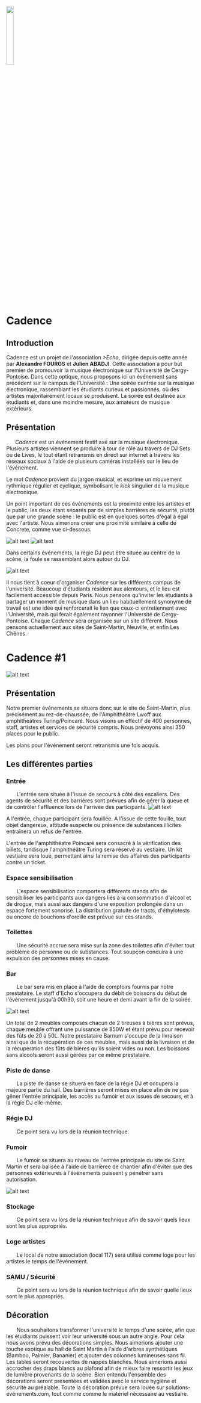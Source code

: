 <img src="https://raw.githubusercontent.com/bdeecho/Chaudiere/master/unnamed.jpg" width=20% />

# Cadence

## Introduction

Cadence est un projet de l'association _>Echo_, dirigée depuis cette année par __Alexandre FOURGS__ et __Julien ABADJI__. Cette association a pour but premier de promouvoir la musique électronique sur l'Université de Cergy-Pontoise. 
Dans cette optique, nous proposons ici un événement sans précédent sur le campus de l'Université : Une soirée centrée sur la musique électronique, rassemblant les étudiants curieux et passionnés, où des artistes majoritairement locaux se produisent.
La soirée est destinée aux étudiants et, dans une moindre mesure, aux amateurs de musique extérieurs. 

## Présentation

&nbsp;&nbsp;&nbsp;&nbsp;&nbsp;&nbsp;_Cadence_ est un événement festif axé sur la musique électronique. Plusieurs artistes viennent se produire à tour de rôle au travers de DJ Sets ou de Lives, le tout étant retransmis en direct sur internet à travers les réseaux sociaux à l'aide de plusieurs caméras installées sur le lieu de l'événement.

Le mot _Cadence_ provient du jargon musical, et exprime un mouvement rythmique régulier et cyclique, symbolisant le _kick_ singulier de la musique électronique.

Un point important de ces événements est la proximité entre les artistes et le public, les deux étant séparés par de simples barrières de sécurité, plutôt que par une grande scène : le public est en quelques sortes d'égal à égal avec l'artiste.
Nous aimerions créer une proximité similaire à celle de Concrete, comme vue ci-dessous.

![alt text](https://github.com/bdeecho/Chaudiere/blob/master/fr-0812-744102-front.jpg "Wood Floor La Concrete Front")
![alt text](https://github.com/bdeecho/Chaudiere/blob/master/image.jpg "Wood Floor La Concrete Back")

Dans certains événements, la régie DJ peut être située au centre de la scène, la foule se rassemblant alors autour du DJ.

![alt text](https://github.com/bdeecho/Chaudiere/blob/master/7b5e016a2c420e6c28e7cc4d170b96e4dc0b15c6.jpeg "Scene 360")

Il nous tient à coeur d'organiser _Cadence_ sur les différents campus de l'université. Beaucoup d'étudiants résident aux alentours, et le lieu est facilement accessible depuis Paris. Nous pensons qu'inviter les étudiants à partager un moment de musique dans un lieu habituellement synonyme de travail est une idée qui renforcerait le lien que ceux-ci entretiennent avec l'Université, mais qui ferait également rayonner l'Université de Cergy-Pontoise. Chaque _Cadence_ sera organisée sur un site différent. Nous pensons actuellement aux sites de Saint-Martin, Neuville, et enfin Les Chênes.


# Cadence #1

![alt text](https://github.com/bdeecho/Chaudiere/blob/master/14455947_10210703573927519_56456848_o.jpg "UCP St Martin")

## Présentation

Notre premier événements se situera donc sur le site de Saint-Martin, plus précisément au rez-de-chaussée, de l'Amphithéâtre Lwoff aux amphithéâtres Turing/Poincaré.
Nous visons un effectif de 400 personnes, staff, artistes et services de sécurité compris. Nous prévoyons ainsi 350 places pour le public.

Les plans pour l'événement seront retransmis une fois acquis.

## Les différentes parties

### Entrée

&nbsp;&nbsp;&nbsp;&nbsp;&nbsp;&nbsp; L'entrée sera située à l'issue de secours à côté des escaliers. Des agents de sécurité et des barrières sont prévues afin de gérer la queue et de contrôler l'affluence lors de l'arrivée des participants.
![alt text](https://github.com/bdeecho/Chaudiere/blob/master/Images/Barriere.jpg "Barrière")

A l'entrée, chaque participant sera fouillée. A l'issue de cette fouille, tout objet dangereux, attitude suspecte ou présence de substances illicites entraînera un refus de l'entrée.

L'entrée de l'amphithéatre Poincaré sera consacré à la vérification des billets, tandisque l'amphithéâtre Turing sera réservé au vestiaire. Un kit vestiaire sera loué, permettant ainsi la remise des affaires des participants contre un ticket.

### Espace sensibilisation


&nbsp;&nbsp;&nbsp;&nbsp;&nbsp;&nbsp; L'espace sensibilisation comportera différents stands afin de sensibiliser les participants aux dangers liés à la consommation d'alcool et de drogue, mais aussi aux dangers d'une exposition prolongée dans un espace fortement sonorisé. La distribution gratuite de tracts, d'éthylotests ou encore de bouchons d'oreille est prévue sur ces stands.

### Toilettes

&nbsp;&nbsp;&nbsp;&nbsp;&nbsp;&nbsp; Une sécurité accrue sera mise sur la zone des toilettes afin d'éviter tout problème de personne ou de substances. Tout soupçon conduira à une expulsion des personnes mises en cause.

### Bar

&nbsp;&nbsp;&nbsp;&nbsp;&nbsp;&nbsp; Le bar sera mis en place à l'aide de comptoirs fournis par notre prestataire. Le staff d'Echo s'occupera du débit de boissons du début de l'événement jusqu'à 00h30, soit une heure et demi avant la fin de la soirée.

![alt text](https://github.com/bdeecho/Chaudiere/blob/master/Images/tireuses.png "Tireuses à bière")

Un total de 2 meubles composés chacun de 2 tireuses à bières sont prévus, chaque meuble offrant une puissance de 850W et étant prévu pour recevoir des fûts de 20 à 50L. 
Notre prestataire Barnum s'occupe de la livraison ainsi que de la récupération de ces meubles, mais aussi de la livraison et de la récupération des fûts de bières qu'ils soient vides ou non. Les boissons sans alcools seront aussi gérées par ce même prestataire.

### Piste de danse

&nbsp;&nbsp;&nbsp;&nbsp;&nbsp;&nbsp; La piste de danse se situera en face de la régie DJ et occupera la majeure partie du hall. Des barrières seront mises en place afin de ne pas gêner l'entrée principale, les accès au fumoir et aux issues de secours, et à la régie DJ elle-même.

### Régie DJ

&nbsp;&nbsp;&nbsp;&nbsp;&nbsp;&nbsp; Ce point sera vu lors de la réunion technique.

### Fumoir

&nbsp;&nbsp;&nbsp;&nbsp;&nbsp;&nbsp; Le fumoir se situera au niveau de l'entrée principale du site de Saint Martin et sera balisée à l'aide de barrièree de chantier afin d'éviter que des personnes extérieures à l'événements puissent y pénétrer sans autorisation.

![alt text](https://github.com/bdeecho/Chaudiere/blob/master/Images/cloture.jpg "Cloture")


### Stockage

&nbsp;&nbsp;&nbsp;&nbsp;&nbsp;&nbsp; Ce point sera vu lors de la réunion technique afin de savoir quels lieux sont les plus appropriés.

### Loge artistes

&nbsp;&nbsp;&nbsp;&nbsp;&nbsp;&nbsp; Le local de notre association (local 117) sera utilisé comme loge pour les artistes le temps de l'événement.

### SAMU / Sécurité

&nbsp;&nbsp;&nbsp;&nbsp;&nbsp;&nbsp; Ce point sera vu lors de la réunion technique afin de savoir quelle lieux sont le plus appropriés.

## Décoration

&nbsp;&nbsp;&nbsp;&nbsp;&nbsp;&nbsp; Nous souhaitons transformer l'université le temps d'une soirée, afin que les étudiants puissent voir leur université sous un autre angle. Pour cela nous avons prévu des décorations simples.
Nous aimerions ajouter une touche exotique au hall de Saint Martin à l'aide d'arbres synthétiques (Bambou, Palmier, Bananier) et ajouter des colonnes lumineuses sans fil. Les tables seront recouvertes de nappes blanches. Nous aimerions aussi accrocher des draps blancs au plafond afin de mieux faire ressortir les jeux de lumière provenants de la scène.
Bien entendu l'ensemble des décorations seront présentées et validées avec le service hygiène et sécurité au préalable.
Toute la décoration prévue sera louée sur solutions-événements.com, tout comme comme le matériel nécessaire au vestiaire. 
